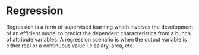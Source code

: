 # Regression

Regression is a form of supervised learning which involves the development of an efficient model to predict the dependent characteristics from a bunch of attribute variables. A regression scenario is when the output variable is either real or a continuous value i.e salary, area, etc.
